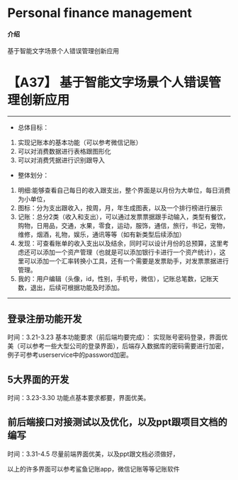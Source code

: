 # Personal finance management

#### 介绍
基于智能文字场景个人错误管理创新应用

# 【A37】 基于智能文字场景个人错误管理创新应用
-----------------------
* 总体目标：
1. 实现记账本的基本功能（可以参考微信记账）
2. 可以对消费数据进行表格跟图形化
3. 可以对消费凭据进行识别跟导入
* 整体划分：
1. 明细:能够查看自己每日的收入跟支出，整个界面是以月份为大单位，每日消费为小单位，
2. 图标：分为支出跟收入，按周，月，年生成图表，以及一个排行榜进行展示
3. 记账：总分2类（收入和支出），可以通过发票票据跟手动输入，类型有餐饮，购物，日用品，交通，水果，零食，运动，服饰，通信，旅行，书记，宠物，维修，烟酒，礼物，娱乐，通讯等等（如有新类型后续添加）
4. 发现：可查看账单的收入支出以及结余，同时可以设计月份的总预算，这里考虑还可以添加一个资产管理（也就是可以添加银行卡进行一个资产统计），这里可以添加一个汇率转换小工具，还有一个需要是发票助手，对发票票据进行管理。
5. 我的：用户编辑（头像，id，性别，手机号，微信），记账总笔数，记账天数，退出，后续可根据功能及时添加。
-----------------------
## 登录注册功能开发
时间：3.21-3.23
基本功能要求（前后端均要完成）：
实现账号密码登录，界面优美（可以参考一些大型公司的登录界面），后端存入数据库的密码需要进行加密，例子可参考userservice中的password加密。
## 5大界面的开发
时间：3.23-3.30
功能点基本要求都要，界面优美。
## 前后端接口对接测试以及优化，以及ppt跟项目文档的编写
时间：3.31-4.5
尽量前端界面优美，以及ppt跟文档必须做好，

以上的许多界面可以参考鲨鱼记账app，微信记账等等记账软件

